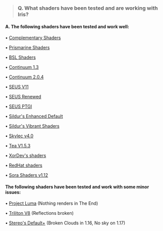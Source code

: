 > ### Q. What shaders have been tested and are working with Iris? 

#### A. The following shaders have been tested and work well:

• [Complementary Shaders](https://www.curseforge.com/minecraft/customization/complementary-shaders)

• [Prismarine Shaders](https://www.curseforge.com/minecraft/customization/prismarine-shader)

• [BSL Shaders](https://bitslablab.com/bslshaders/)

• [Continuum 1.3](https://continuum.graphics/downloads)

• [Continuum 2.0.4](https://continuum.graphics/downloads)

• [SEUS V11](https://www.sonicether.com/seus/)

• [SEUS Renewed](https://www.sonicether.com/seus/)

• [SEUS PTGI](https://www.sonicether.com/seus)

• [Sildur's Enhanced Default](https://sildurs-shaders.github.io/)

• [Sildur's Vibrant Shaders](https://sildurs-shaders.github.io/)

• [Skylec v4.0](https://www.curseforge.com/minecraft/customization/skylec-shader)

• [Tea V1.5.3](https://www.curseforge.com/minecraft/customization/beyondbelief-vanilla-reborn)

• [XorDev's shaders](https://github.com/XorDev/Minecraft-Shaderpacks)

• [RedHat shaders](https://www.curseforge.com/minecraft/customization/redhat-shader-v1-chocapic13-edit)

• [Sora Shaders v1.12](https://www.curseforge.com/minecraft/customization/sora-shaders)

#### The following shaders have been tested and work with some minor issues:

• [Project Luma](https://www.curseforge.com/minecraft/customization/projectluma) (Nothing renders in The End)

• [Triliton V8](https://www.curseforge.com/minecraft/customization/trilitons-shaders) (Reflections broken)

• [Stereo's Default+](https://www.curseforge.com/minecraft/customization/stereos-default-plus) (Broken Clouds in 1.16, No sky on 1.17)
